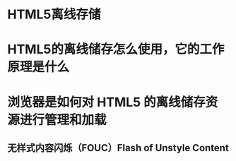 

# HTML5离线存储

# HTML5的离线储存怎么使用，它的工作原理是什么

# 浏览器是如何对 HTML5 的离线储存资源进行管理和加载

## 无样式内容闪烁（FOUC）Flash of Unstyle Content

